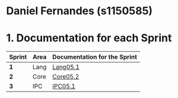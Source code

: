 **Daniel Fernandes** (s1150585)
===============================

# 1. Documentation for each Sprint


|Sprint  | Area | Documentation for the Sprint |
|--------|------|------------------------------|
| **1**  | Lang | [Lang05.1](sp1)              |
| **2**  | Core | [Core05.2](sp2)              |																				
| **3**  | IPC  | [IPC05.1](sp3)               |																	
